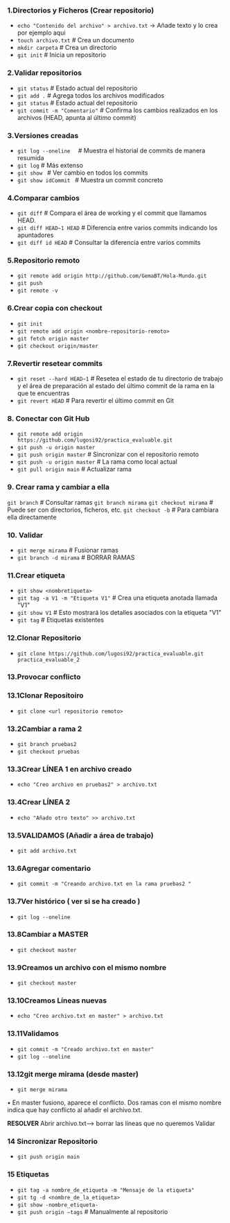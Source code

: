 ### 1.**Directorios y Ficheros (Crear repositorio)**
- `echo "Contenido del archivo" > archivo.txt` → Añade texto y lo crea por ejemplo aqui
- `touch archivo.txt`       # Crea un documento
- `mkdir carpeta`        # Crea un directorio
- `git init`               # Inicia un repositorio


### 2.**Validar repositorios**
- `git status`             # Estado actual del repositorio 
- `git add .`              # Agrega todos los archivos modificados
- `git status`           # Estado actual del repositorio
- `git commit -m "Comentario"`  # Confirma los cambios realizados en los archivos (HEAD, apunta al último commit)

### 3.**Versiones creadas**
- `git log --oneline  `    # Muestra el historial de commits de manera resumida
- `git log`                # Más extenso
- `git show `              # Ver cambio en todos los commits
- `git show idCommit `     # Muestra un commit concreto


### 4.**Comparar cambios**
- `git diff`               # Compara el área de working y el commit que llamamos HEAD.
- `git diff HEAD~1 HEAD`   # Diferencia entre varios commits indicando los apuntadores
- `git diff id HEAD`       # Consultar la diferencia entre varios commits

### 5.**Repositorio remoto**
- `git remote add origin http://github.com/GemaBT/Hola-Mundo.git`
- `git push` 
- `git remote -v`

### 6.**Crear copia con checkout**
- `git init`
- `git remote add origin <nombre-repositorio-remoto>`
- `git fetch origin master`
- `git checkout origin/master`

### 7.**Revertir resetear commits**
- `git reset --hard HEAD~1`    # Resetea el estado de tu directorio de trabajo y el área de preparación al estado del último commit de la rama en la que te encuentras
- `git revert HEAD`            # Para revertir el último commit en Git

### 8. **Conectar con Git Hub**
- `git remote add origin https://github.com/lugosi92/practica_evaluable.git`
- `git push -u origin master`
- `git push origin master`    # Sincronizar con el repositorio remoto
- `git push -u origin master`  # La rama como local actual
- `git pull origin main`      # Actualizar rama


### 9. **Crear rama y cambiar a ella**
`git branch`               # Consultar ramas
`git branch mirama`
`git checkout mirama`      # Puede ser con directorios, ficheros, etc.
`git checkout -b`          # Para cambiara ella directamente

### 10. **Validar**
- `git merge mirama`         # Fusionar ramas 
- `git branch -d mirama`     # BORRAR RAMAS


### 11.**Crear etiqueta**
- `git show <nombretiqueta>`
- `git tag -a V1 -m "Etiqueta V1"`   # Crea una etiqueta anotada llamada "V1" 
- `git show V1`               # Esto mostrará los detalles asociados con la etiqueta "V1"
- `git tag`                   # Etiquetas existentes 


### 12.**Clonar Repositorio**
- `git clone https://github.com/lugosi92/practica_evaluable.git practica_evaluable_2`


### 13.**Provocar conflicto**

 ### 13.1**Clonar Repositoiro**
   - `git clone <url repositorio remoto>`

 ### 13.2**Cambiar a rama 2**
 - `git branch pruebas2`
 - `git checkout pruebas`

 ### 13.3**Crear LÍNEA 1 en archivo creado**
 - `echo "Creo archivo en pruebas2" > archivo.txt`

 ### 13.4**Crear LÍNEA 2**
 - `echo "Añado otro texto" >> archivo.txt`

 ### 13.5**VALIDAMOS (Añadir a área de trabajo)**
 - `git add archivo.txt`

 ### 13.6**Agregar comentario**
 - `git commit -m "Creando archivo.txt en la rama pruebas2 "`

 ### 13.7**Ver histórico ( ver si se ha creado )**
 - `git log --oneline`

 ### 13.8**Cambiar a MASTER**
 - `git checkout master`

 ### 13.9**Creamos un archivo con el mismo nombre**
 - `git checkout master`

 ### 13.10**Creamos Líneas nuevas**
 - `echo "Creo archivo.txt en master" > archivo.txt`

 ### 13.11**Validamos**
 - `git commit -m "Creado archivo.txt en master"`
 - `git log --oneline`

 ### 13.12**git merge mirama (desde master)**
 - `git merge mirama`

• En master fusiono, aparece el conflicto. Dos ramas con el mismo nombre indica que hay conflicto al añadir el archivo.txt. 

**RESOLVER**
Abrir archivo.txt—> borrar las líneas que no queremos 
Validar


### 14 **Sincronizar Repositorio**
- `git push origin main`

### 15 **Etiquetas**
- `git tag -a nombre_de_etiqueta -m "Mensaje de la etiqueta"`
- `git tg -d <nombre_de_la_etiqueta>`
- `git show -nombre_etiqueta-`
- `git push origin –tags`   # Manualmente al repositorio



 

